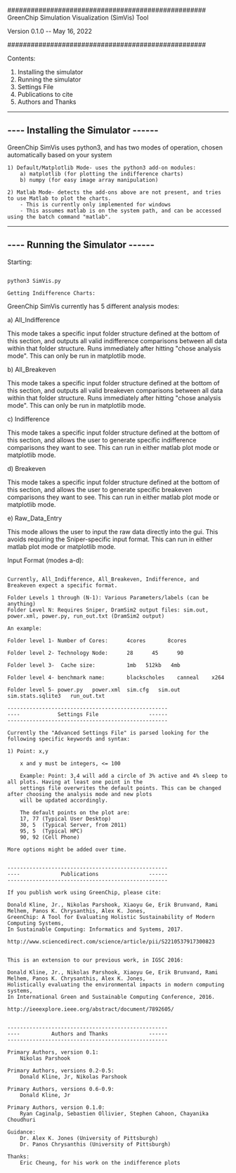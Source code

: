 ###################################################
GreenChip Simulation Visualization (SimVis) Tool

Version 0.1.0 -- May 16, 2022

###################################################


Contents:

1) Installing the simulator
2) Running the simulator
3) Settings File
4) Publications to cite
5) Authors and Thanks


---------------------------------------------------
----       Installing the Simulator          ------
---------------------------------------------------

GreenChip SimVis uses python3, and has two modes of operation, chosen automatically
based on your system

    1) Default/Matplotlib Mode- uses the python3 add-on modules:
        a) matplotlib (for plotting the indifference charts)
        b) numpy (for easy image array manipulation)

    2) Matlab Mode- detects the add-ons above are not present, and tries to use Matlab to plot the charts. 
        - This is currently only implemented for windows
        - This assumes matlab is on the system path, and can be accessed using the batch command "matlab". 


---------------------------------------------------
----         Running the Simulator           ------
---------------------------------------------------

Starting:
~~~~~~~~

python3 SimVis.py

Getting Indifference Charts:
~~~~~~~~~~~~~~~~~~~~~~~~~~~~

GreenChip SimVis currently has 5 different analysis modes:

a) All_Indifference

This mode takes a specific input folder structure defined at the bottom of this section, and outputs all valid
indifference comparisons between all data within that folder structure. Runs immediately after hitting "chose analysis
mode". This can only be run in matplotlib mode. 

b) All_Breakeven

This mode takes a specific input folder structure defined at the bottom of this section, and outputs all valid
breakeven comparisons between all data within that folder structure. Runs immediately after hitting "chose analysis
mode". This can only be run in matplotlib mode. 

c) Indifference

This mode takes a specific input folder structure defined at the bottom of this section, and allows the user to
generate specific indifference comparisons they want to see. This can run in either matlab plot mode or matplotlib mode. 

d) Breakeven

This mode takes a specific input folder structure defined at the bottom of this section, and allows the user to
generate specific breakeven comparisons they want to see. This can run in either matlab plot mode or matplotlib mode. 

e) Raw_Data_Entry

This mode allows the user to input the raw data directly into the gui. This avoids requiring the Sniper-specific
input format. This can run in either matlab plot mode or matplotlib mode. 

Input Format (modes a-d):
~~~~~~~~~~~~~~~~~~~~~~~~~

Currently, All_Indifference, All_Breakeven, Indifference, and Breakeven expect a specific format.

Folder Levels 1 through (N-1): Various Parameters/labels (can be anything)
Folder Level N: Requires Sniper, DramSim2 output files: sim.out, power.xml, power.py, run_out.txt (DramSim2 output)

An example:

Folder level 1- Number of Cores:      4cores       8cores

Folder level 2- Technology Node:      28      45      90

Folder level 3-  Cache size:          1mb   512kb   4mb

Folder level 4- benchmark name:       blackscholes    canneal    x264

Folder level 5- power.py   power.xml  sim.cfg   sim.out    sim.stats.sqlite3   run_out.txt

---------------------------------------------------
----            Settings File                ------
---------------------------------------------------

Currently the "Advanced Settings File" is parsed looking for the following specific keywords and syntax:

1) Point: x,y

    x and y must be integers, <= 100

    Example: Point: 3,4 will add a circle of 3% active and 4% sleep to all plots. Having at least one point in the
    settings file overwrites the default points. This can be changed after choosing the analysis mode and new plots
    will be updated accordingly.

    The default points on the plot are:
    17, 77 (Typical User Desktop)
    30, 5  (Typical Server, from 2011)
    95, 5  (Typical HPC)
    90, 92 (Cell Phone)

More options might be added over time.


---------------------------------------------------
----             Publications                ------
---------------------------------------------------

If you publish work using GreenChip, please cite:

Donald Kline, Jr., Nikolas Parshook, Xiaoyu Ge, Erik Brunvand, Rami Melhem, Panos K. Chrysanthis, Alex K. Jones,
GreenChip: A Tool for Evaluating Holistic Sustainability of Modern Computing Systems,
In Sustainable Computing: Informatics and Systems, 2017.

http://www.sciencedirect.com/science/article/pii/S2210537917300823


This is an extension to our previous work, in IGSC 2016:

Donald Kline, Jr., Nikolas Parshook, Xiaoyu Ge, Erik Brunvand, Rami Melhem, Panos K. Chrysanthis, Alex K. Jones,
Holistically evaluating the environmental impacts in modern computing systems,
In International Green and Sustainable Computing Conference, 2016.

http://ieeexplore.ieee.org/abstract/document/7892605/


---------------------------------------------------
----          Authors and Thanks             ------
---------------------------------------------------

Primary Authors, version 0.1:
    Nikolas Parshook

Primary Authors, versions 0.2-0.5:
    Donald Kline, Jr, Nikolas Parshook

Primary Authors, versions 0.6-0.9:
    Donald Kline, Jr
    
Primary Authors, version 0.1.0:
    Ryan Caginalp, Sebastien Ollivier, Stephen Cahoon, Chayanika Choudhuri

Guidance:
    Dr. Alex K. Jones (University of Pittsburgh)
    Dr. Panos Chrysanthis (University of Pittsburgh)

Thanks:
    Eric Cheung, for his work on the indifference plots
